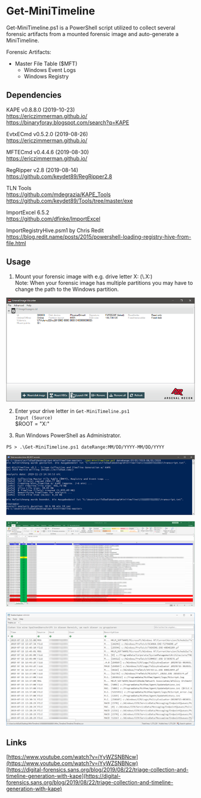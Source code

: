 # Get-MiniTimeline
Get-MiniTimeline.ps1 is a PowerShell script utilized to collect several forensic artifacts from a mounted forensic image and auto-generate a MiniTimeline.

Forensic Artifacts:  
* Master File Table ($MFT)  
  * Windows Event Logs  
  * Windows Registry  

## Dependencies
KAPE v0.8.8.0 (2019-10-23)  
https://ericzimmerman.github.io/  
https://binaryforay.blogspot.com/search?q=KAPE  

EvtxECmd v0.5.2.0 (2019-08-26)  
https://ericzimmerman.github.io/  

MFTECmd v0.4.4.6 (2019-08-30)   
https://ericzimmerman.github.io/    

RegRipper v2.8 (2019-08-14)   
https://github.com/keydet89/RegRipper2.8  

TLN Tools   
https://github.com/mdegrazia/KAPE_Tools   
https://github.com/keydet89/Tools/tree/master/exe   

ImportExcel 6.5.2   
https://github.com/dfinke/ImportExcel  

ImportRegistryHive.psm1 by Chris Redit   
https://blog.redit.name/posts/2015/powershell-loading-registry-hive-from-file.html   

## Usage
1. Mount your forensic image with e.g. drive letter X: (\\.X:)   
   Note: When your forensic image has multiple partitions you may have to change the path to the Windows partition.   

![Arsenal Image Mounter](https://github.com/evild3ad/Get-MiniTimeline/blob/master/Screenshots/AIM.png)

2. Enter your drive letter in `Get-MiniTimeline.ps1`  
   `Input (Source)`  
   $ROOT = "X:"  

3. Run Windows PowerShell as Administrator.  

```
PS > .\Get-MiniTimeline.ps1 dateRange:MM/DD/YYYY-MM/DD/YYYY  
```

![PowerShell](Screenshots/PowerShell.png)

![Colorized Excel](https://github.com/evild3ad/Get-MiniTimeline/blob/master/Screenshots/Colorized-Excel.png)

![Timeline Explorer](https://github.com/evild3ad/Get-MiniTimeline/blob/master/Screenshots/TLE.png)

## Links
[https://www.youtube.com/watch?v=iYyWZSNBNcw](https://www.youtube.com/watch?v=iYyWZSNBNcw)  
[https://digital-forensics.sans.org/blog/2019/08/22/triage-collection-and-timeline-generation-with-kape](https://digital-forensics.sans.org/blog/2019/08/22/triage-collection-and-timeline-generation-with-kape)  